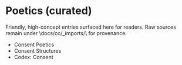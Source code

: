 <!-- status: stub; target: 150+ words -->
<!-- status: stub; target: 150+ words -->
<!-- status: stub; target: 150+ words -->
<!-- status: stub; target: 150+ words -->
<!-- status: stub; target: 150+ words -->
<!-- status: stub; target: 150+ words -->
# Poetics (curated)

Friendly, high-concept entries surfaced here for readers.
Raw sources remain under \docs/cc/_imports/\ for provenance.

- Consent Poetics
- Consent Structures
- Codex: Consent







